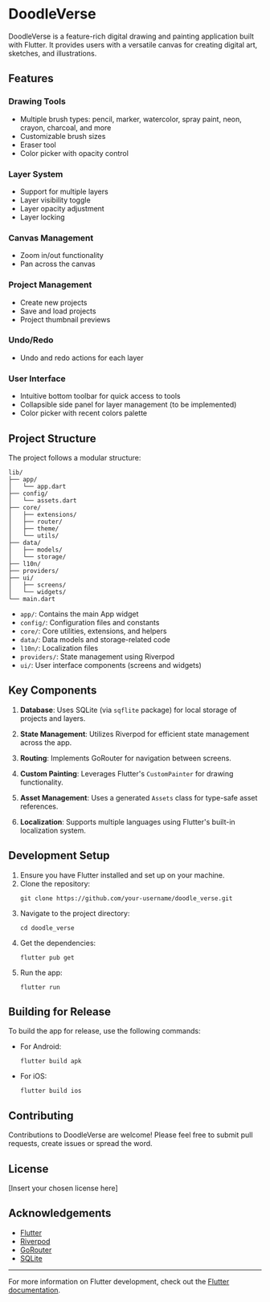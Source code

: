 # DoodleVerse

DoodleVerse is a feature-rich digital drawing and painting application built with Flutter. It provides users with a versatile canvas for creating digital art, sketches, and illustrations.

## Features

### Drawing Tools
- Multiple brush types: pencil, marker, watercolor, spray paint, neon, crayon, charcoal, and more
- Customizable brush sizes
- Eraser tool
- Color picker with opacity control

### Layer System
- Support for multiple layers
- Layer visibility toggle
- Layer opacity adjustment
- Layer locking

### Canvas Management
- Zoom in/out functionality
- Pan across the canvas

### Project Management
- Create new projects
- Save and load projects
- Project thumbnail previews

### Undo/Redo
- Undo and redo actions for each layer

### User Interface
- Intuitive bottom toolbar for quick access to tools
- Collapsible side panel for layer management (to be implemented)
- Color picker with recent colors palette

## Project Structure

The project follows a modular structure:

```
lib/
├── app/
│   └── app.dart
├── config/
│   └── assets.dart
├── core/
│   ├── extensions/
│   ├── router/
│   ├── theme/
│   └── utils/
├── data/
│   ├── models/
│   └── storage/
├── l10n/
├── providers/
├── ui/
│   ├── screens/
│   └── widgets/
└── main.dart
```

- `app/`: Contains the main App widget
- `config/`: Configuration files and constants
- `core/`: Core utilities, extensions, and helpers
- `data/`: Data models and storage-related code
- `l10n/`: Localization files
- `providers/`: State management using Riverpod
- `ui/`: User interface components (screens and widgets)

## Key Components

1. **Database**: Uses SQLite (via `sqflite` package) for local storage of projects and layers.

2. **State Management**: Utilizes Riverpod for efficient state management across the app.

3. **Routing**: Implements GoRouter for navigation between screens.

4. **Custom Painting**: Leverages Flutter's `CustomPainter` for drawing functionality.

5. **Asset Management**: Uses a generated `Assets` class for type-safe asset references.

6. **Localization**: Supports multiple languages using Flutter's built-in localization system.

## Development Setup

1. Ensure you have Flutter installed and set up on your machine.
2. Clone the repository:
   ```
   git clone https://github.com/your-username/doodle_verse.git
   ```
3. Navigate to the project directory:
   ```
   cd doodle_verse
   ```
4. Get the dependencies:
   ```
   flutter pub get
   ```
5. Run the app:
   ```
   flutter run
   ```

## Building for Release

To build the app for release, use the following commands:

- For Android:
  ```
  flutter build apk
  ```
- For iOS:
  ```
  flutter build ios
  ```

## Contributing

Contributions to DoodleVerse are welcome! Please feel free to submit pull requests, create issues or spread the word.

## License

[Insert your chosen license here]

## Acknowledgements

- [Flutter](https://flutter.dev/)
- [Riverpod](https://riverpod.dev/)
- [GoRouter](https://pub.dev/packages/go_router)
- [SQLite](https://www.sqlite.org/index.html)

---

For more information on Flutter development, check out the [Flutter documentation](https://docs.flutter.dev/).